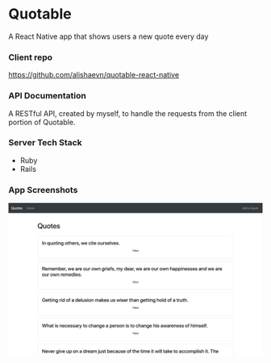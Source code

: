 # Quotable
A React Native app that shows users a new quote every day

### Client repo
https://github.com/alishaevn/quotable-react-native

### API Documentation
A RESTful API, created by myself, to handle the requests from the client portion of Quotable.

### Server Tech Stack
- Ruby
- Rails

### App Screenshots
![Server Tech Stack](./app/assets/images/quotable_readme.png?raw=true "Server Tech Stack")